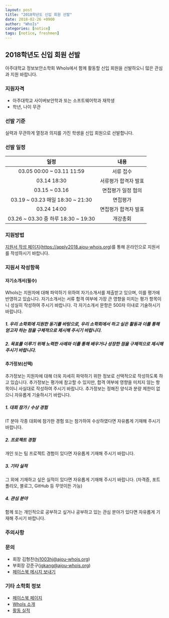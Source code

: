```yaml
---
layout: post
title: "2018학년도 신입 회원 선발"
date: 2018-02-26 +0900
author: "WhoIs"
categories: [notice]
tags: [notice, freshmen]
---
```


## 2018학년도 신입 회원 선발
아주대학교 정보보안소학회 WhoIs에서 함께 활동할 신입 회원을 선발하오니 많은 관심과 지원 바랍니다.

### 지원자격
* 아주대학교 사이버보안학과 또는 소프트웨어학과 재학생
* 학년, 나이 무관

### 선발 기준
실력과 무관하게 열정과 의지를 가진 학생을 신입 회원으로 선발합니다.

### 선발 일정

| 일정 | 내용 |
|:-:|:-:|
| 03.05 00:00 ~ 03.11 11:59 | 서류 접수 |
| 03.14 18:30 | 서류평가 합격자 발표 |
| 03.15 ~ 03.16 | 면접평가 일정 협의 |
| 03.19 ~ 03.23 매일 18:30 ~ 21:30 | 면접평가 |
| 03.24 14:00 | 면접평가 합격자 발표 |
| 03.26 ~ 03.30 중 하루 18:30 ~ 19:30 | 개강총회 |

### 지원방법
[지원서 작성 페이지](https://apply2018.ajou-whois.org)(https://apply2018.ajou-whois.org)를 통해 온라인으로 지원서를 작성하시기 바랍니다.

### 지원서 작성항목

#### 자기소개서(필수)
WhoIs는 지원자에 대해 파악하기 위하여 자기소개서를 제출받고 있으며, 이를 평가에 반영하고 있습니다.
자기소개서는 서류 합격 여부에 가장 큰 영향을 미치는 평가 항목이니 성실히 작성하여 주시기 바랍니다.
각 자기소개서 문항은 500자 이내로 기술하시기 바랍니다.

##### 1. 우리 소학회에 지원한 동기를 바탕으로, 우리 소학회에서 하고 싶은 활동과 이를 통해 얻고자 하는 점을 구체적으로 제시해 주시기 바랍니다.

##### 2. 목표를 이루기 위해 노력한 사례와 이를 통해 배우거나 성장한 점을 구체적으로 제시해 주시기 바랍니다.

#### 추가정보(선택)
추가정보는 지원자에 대해 더욱 자세히 파악하기 위한 정보로 선택적으로 작성하도록 하고 있습니다.
추가정보는 평가에 참고할 수 있지만, 합격 여부에 영향을 미치지 않는 항목이니 사실대로 작성하여 주시기 바랍니다.
추가정보는 정해진 양식과 분량 제한이 없으니 자유롭게 기술하시기 바랍니다.

##### 1. 대회 참가 / 수상 경험
IT 분야 각종 대회에 참가한 경험 또는 참가하여 수상하였다면 자유롭게 기재해 주시기 바랍니다.

##### 2. 프로젝트 경험
개인 또는 팀 프로젝트 경험이 있다면 자유롭게 기재해 주시기 바랍니다.

##### 3. 기타 실적
그 외에 기재하고 싶은 실적이 있다면 자유롭게 기재해 주시기 바랍니다.
(자격증, 포트폴리오, 블로그, GitHub 등 무엇이든 가능)

##### 4. 관심 분야
함께 또는 개인적으로 공부하고 싶거나 공부하고 있는 관심 분야가 있다면 자유롭게 기재해 주시기 바랍니다.

### 주의사항

### 문의
* 회장 김형찬(hj1003hj@ajou-whois.org)
* 부회장 강준구(jgkang@ajou-whois.org)
* [페이스북 메시지 보내기](https://m.me/ajou-whois)

### 기타 소학회 정보
* [페이스북 페이지](https://fb.com/ajou-whois)
* [WhoIs 소개](https://blog.ajou-whois.org/about/)
* [활동 실적](https://blog.ajou-whois.org/achievement/)
